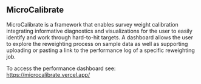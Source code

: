 ## MicroCalibrate

MicroCalibrate is a framework that enables survey weight calibration integrating informative diagnostics and visualizations for the user to easily identify and work through hard-to-hit targets. A dashboard allows the user to explore the reweighting process on sample data as well as supporting uploading or pasting a link to the performance log of a specific reweighting job.

To access the performance dashboard see: https://microcalibrate.vercel.app/ 
